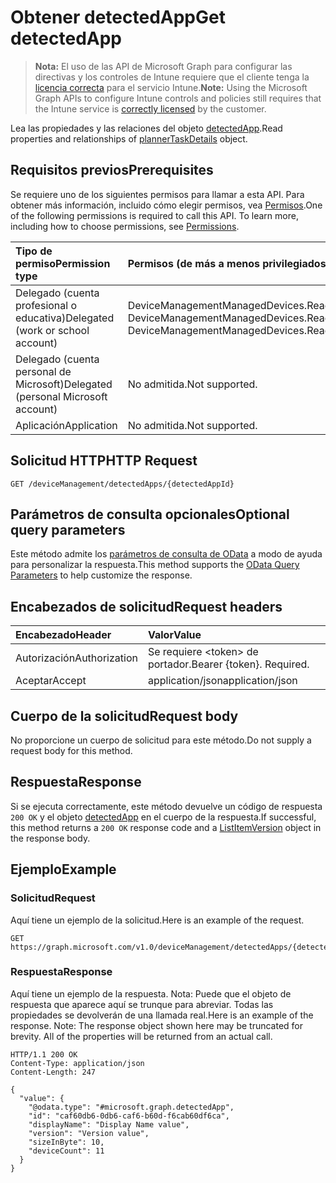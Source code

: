 # <a name="get-detectedapp"></a><span data-ttu-id="8da0a-101">Obtener detectedApp</span><span class="sxs-lookup"><span data-stu-id="8da0a-101">Get detectedApp</span></span>

> <span data-ttu-id="8da0a-102">**Nota:** El uso de las API de Microsoft Graph para configurar las directivas y los controles de Intune requiere que el cliente tenga la [licencia correcta](https://go.microsoft.com/fwlink/?linkid=839381) para el servicio Intune.</span><span class="sxs-lookup"><span data-stu-id="8da0a-102">**Note:** Using the Microsoft Graph APIs to configure Intune controls and policies still requires that the Intune service is [correctly licensed](https://go.microsoft.com/fwlink/?linkid=839381) by the customer.</span></span>

<span data-ttu-id="8da0a-103">Lea las propiedades y las relaciones del objeto [detectedApp](../resources/intune_devices_detectedapp.md).</span><span class="sxs-lookup"><span data-stu-id="8da0a-103">Read properties and relationships of [plannerTaskDetails](../resources/intune_devices_detectedapp.md) object.</span></span>
## <a name="prerequisites"></a><span data-ttu-id="8da0a-104">Requisitos previos</span><span class="sxs-lookup"><span data-stu-id="8da0a-104">Prerequisites</span></span>
<span data-ttu-id="8da0a-p101">Se requiere uno de los siguientes permisos para llamar a esta API. Para obtener más información, incluido cómo elegir permisos, vea [Permisos](../../../concepts/permissions_reference.md).</span><span class="sxs-lookup"><span data-stu-id="8da0a-p101">One of the following permissions is required to call this API. To learn more, including how to choose permissions, see [Permissions](../../../concepts/permissions_reference.md).</span></span>

|<span data-ttu-id="8da0a-107">Tipo de permiso</span><span class="sxs-lookup"><span data-stu-id="8da0a-107">Permission type</span></span>|<span data-ttu-id="8da0a-108">Permisos (de más a menos privilegiados)</span><span class="sxs-lookup"><span data-stu-id="8da0a-108">Permissions (from least to most privileged)</span></span>|
|:---|:---|
|<span data-ttu-id="8da0a-109">Delegado (cuenta profesional o educativa)</span><span class="sxs-lookup"><span data-stu-id="8da0a-109">Delegated (work or school account)</span></span>|<span data-ttu-id="8da0a-110">DeviceManagementManagedDevices.ReadWrite.All, DeviceManagementManagedDevices.Read.All</span><span class="sxs-lookup"><span data-stu-id="8da0a-110">DeviceManagementManagedDevices.ReadWrite.All, DeviceManagementManagedDevices.Read.All</span></span>|
|<span data-ttu-id="8da0a-111">Delegado (cuenta personal de Microsoft)</span><span class="sxs-lookup"><span data-stu-id="8da0a-111">Delegated (personal Microsoft account)</span></span>|<span data-ttu-id="8da0a-112">No admitida.</span><span class="sxs-lookup"><span data-stu-id="8da0a-112">Not supported.</span></span>|
|<span data-ttu-id="8da0a-113">Aplicación</span><span class="sxs-lookup"><span data-stu-id="8da0a-113">Application</span></span>|<span data-ttu-id="8da0a-114">No admitida.</span><span class="sxs-lookup"><span data-stu-id="8da0a-114">Not supported.</span></span>|

## <a name="http-request"></a><span data-ttu-id="8da0a-115">Solicitud HTTP</span><span class="sxs-lookup"><span data-stu-id="8da0a-115">HTTP Request</span></span>
<!-- {
  "blockType": "ignored"
}
-->
``` http
GET /deviceManagement/detectedApps/{detectedAppId}
```

## <a name="optional-query-parameters"></a><span data-ttu-id="8da0a-116">Parámetros de consulta opcionales</span><span class="sxs-lookup"><span data-stu-id="8da0a-116">Optional query parameters</span></span>
<span data-ttu-id="8da0a-117">Este método admite los [parámetros de consulta de OData](https://developer.microsoft.com/es-ES/graph/docs/overview/query_parameters) a modo de ayuda para personalizar la respuesta.</span><span class="sxs-lookup"><span data-stu-id="8da0a-117">This method supports the [OData Query Parameters](https://developer.microsoft.com/es-ES/graph/docs/overview/query_parameters) to help customize the response.</span></span>
## <a name="request-headers"></a><span data-ttu-id="8da0a-118">Encabezados de solicitud</span><span class="sxs-lookup"><span data-stu-id="8da0a-118">Request headers</span></span>
|<span data-ttu-id="8da0a-119">Encabezado</span><span class="sxs-lookup"><span data-stu-id="8da0a-119">Header</span></span>|<span data-ttu-id="8da0a-120">Valor</span><span class="sxs-lookup"><span data-stu-id="8da0a-120">Value</span></span>|
|:---|:---|
|<span data-ttu-id="8da0a-121">Autorización</span><span class="sxs-lookup"><span data-stu-id="8da0a-121">Authorization</span></span>|<span data-ttu-id="8da0a-122">Se requiere &lt;token&gt; de portador.</span><span class="sxs-lookup"><span data-stu-id="8da0a-122">Bearer {token}. Required.</span></span>|
|<span data-ttu-id="8da0a-123">Aceptar</span><span class="sxs-lookup"><span data-stu-id="8da0a-123">Accept</span></span>|<span data-ttu-id="8da0a-124">application/json</span><span class="sxs-lookup"><span data-stu-id="8da0a-124">application/json</span></span>|

## <a name="request-body"></a><span data-ttu-id="8da0a-125">Cuerpo de la solicitud</span><span class="sxs-lookup"><span data-stu-id="8da0a-125">Request body</span></span>
<span data-ttu-id="8da0a-126">No proporcione un cuerpo de solicitud para este método.</span><span class="sxs-lookup"><span data-stu-id="8da0a-126">Do not supply a request body for this method.</span></span>

## <a name="response"></a><span data-ttu-id="8da0a-127">Respuesta</span><span class="sxs-lookup"><span data-stu-id="8da0a-127">Response</span></span>
<span data-ttu-id="8da0a-128">Si se ejecuta correctamente, este método devuelve un código de respuesta `200 OK` y el objeto [detectedApp](../resources/intune_devices_detectedapp.md) en el cuerpo de la respuesta.</span><span class="sxs-lookup"><span data-stu-id="8da0a-128">If successful, this method returns a `200 OK` response code and a [ListItemVersion](../resources/intune_devices_detectedapp.md) object in the response body.</span></span>

## <a name="example"></a><span data-ttu-id="8da0a-129">Ejemplo</span><span class="sxs-lookup"><span data-stu-id="8da0a-129">Example</span></span>
### <a name="request"></a><span data-ttu-id="8da0a-130">Solicitud</span><span class="sxs-lookup"><span data-stu-id="8da0a-130">Request</span></span>
<span data-ttu-id="8da0a-131">Aquí tiene un ejemplo de la solicitud.</span><span class="sxs-lookup"><span data-stu-id="8da0a-131">Here is an example of the request.</span></span>
``` http
GET https://graph.microsoft.com/v1.0/deviceManagement/detectedApps/{detectedAppId}
```

### <a name="response"></a><span data-ttu-id="8da0a-132">Respuesta</span><span class="sxs-lookup"><span data-stu-id="8da0a-132">Response</span></span>
<span data-ttu-id="8da0a-p102">Aquí tiene un ejemplo de la respuesta. Nota: Puede que el objeto de respuesta que aparece aquí se trunque para abreviar. Todas las propiedades se devolverán de una llamada real.</span><span class="sxs-lookup"><span data-stu-id="8da0a-p102">Here is an example of the response. Note: The response object shown here may be truncated for brevity. All of the properties will be returned from an actual call.</span></span>
``` http
HTTP/1.1 200 OK
Content-Type: application/json
Content-Length: 247

{
  "value": {
    "@odata.type": "#microsoft.graph.detectedApp",
    "id": "caf60db6-0db6-caf6-b60d-f6cab60df6ca",
    "displayName": "Display Name value",
    "version": "Version value",
    "sizeInByte": 10,
    "deviceCount": 11
  }
}
```



